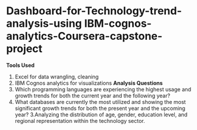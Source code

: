 # Dashboard-for-Technology-trend-analysis-using IBM-cognos-analytics-Coursera-capstone-project
**Tools Used**
1. Excel for data wrangling, cleaning
2. IBM Cognos analytics for visualizations 
**Analysis Questions**
1. Which programming languages are experiencing the highest usage and growth trends for both the current year and the following year?
2. What databases are currently the most utilized and showing the most significant growth trends for both the present year and the upcoming year?
3.Analyzing the distribution of age, gender, education level, and regional representation within the technology sector.

